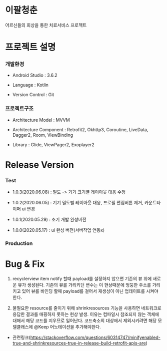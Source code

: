 # 이팔청춘

 어르신들의 회상을 통한 치료서비스 프로젝트
 

# 프로젝트 설명

### 개발환경

   - Android Studio : 3.6.2
   
   - Language : Kotlin
   
   - Version Control : Git
   
   
### 프로젝트구조

 - Architecture Model : MVVM
 
 - Architecture Component : Retrofit2, Okhttp3, Coroutine, LiveData, Dagger2, Room, ViewBinding
 
 - Library : Glide, ViewPager2, Exoplayer2
 
 
 # Release Version
 
  ### Test
   - 1.0.3(2020.06.08) : 밀도 ->  기기 크기별 레이아웃 대응 수정
   
   - 1.0.2(2020.06.05) : 기기 밀도별 레이아웃 대응, 프로필 편집버튼 제거, 카운트타이머 ui 변경
   
   - 1.0.1(2020.05.29) : 초기 개발 완성버전
   
   - 1.0.0(2020.05.17) : ui 완성 버전(서버작업 연동x)
   
  
  ### Production
  
  
  
  # Bug & Fix
   1. recyclerview item notify 할때 payload를 설정하지 않으면 기존의 뷰 위에 새로운 뷰가 생성된다. 기존의 뷰를 가리키던 변수는 이 현상때문에 엉뚱한 주소를 가리키고 있어 뷰를 바인딩 할때 payload를 걸어서 재생성이 아닌 업데이트를 시켜야 한다.
   
   2. 불필요한 resource를 줄이기 위해 shrinkresources 기능을 사용하면 네트워크로 응답한 결과를 매핑하지 못하는 현상 발생. 이유는 컴파일시 참조되지 않는 객체에 대해서 해당 코드를 지우므로 일어난다. 코드축소의 대상에서 제외시키려면 해당 모델클래스에 @Keep 어노테이션을 추가해야한다. 
   - 관련링크(https://stackoverflow.com/questions/60314747/minifyenabled-true-and-shrinkresources-true-in-release-build-retrofit-apis-are)

